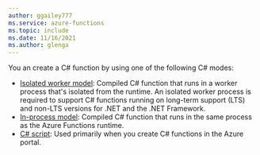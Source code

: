 ```yaml
---
author: ggailey777
ms.service: azure-functions
ms.topic: include
ms.date: 11/16/2021
ms.author: glenga
---
```


You an create a C# function by using one of the following C# modes:

* [Isolated worker model](../articles/azure-functions/dotnet-isolated-process-guide.md): Compiled C# function that runs in a worker process that's isolated from the runtime. An isolated worker process is required to support C# functions running on long-term support (LTS) and non-LTS versions for .NET and the .NET Framework.
* [In-process model](../articles/azure-functions/functions-dotnet-class-library.md): Compiled C# function that runs in the same process as the Azure Functions runtime.
* [C# script](../articles/azure-functions/functions-reference-csharp.md): Used primarily when you create C# functions in the Azure portal.
